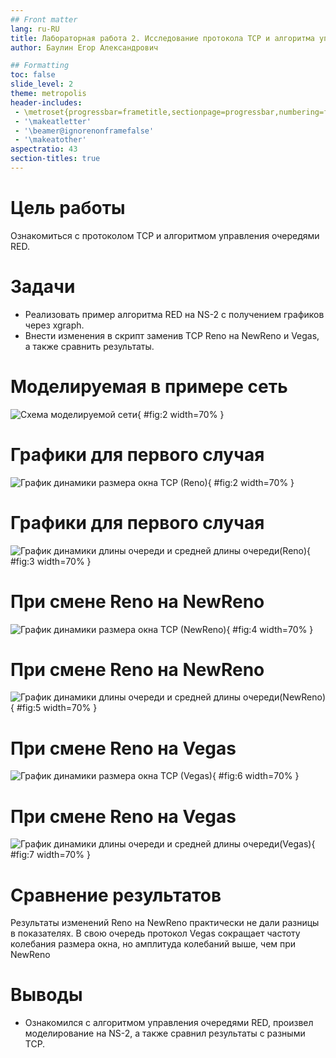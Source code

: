 ```yaml
---
## Front matter
lang: ru-RU
title: Лабораторная работа 2. Исследование протокола TCP и алгоритма управления очередью RED.
author:	Баулин Егор Александрович

## Formatting
toc: false
slide_level: 2
theme: metropolis
header-includes: 
 - \metroset{progressbar=frametitle,sectionpage=progressbar,numbering=fraction}
 - '\makeatletter'
 - '\beamer@ignorenonframefalse'
 - '\makeatother'
aspectratio: 43
section-titles: true
---
```



# Цель работы

Ознакомиться с протоколом TCP и алгоритмом управления очередями RED.

# Задачи

 - Реализовать 	пример алгоритма RED на NS-2 с получением графиков через xgraph.
 - Внести изменения в скрипт заменив TCP Reno на NewReno и Vegas, а также сравнить результаты.

# Моделируемая в примере сеть

![Схема моделируемой сети](image/1.png){ #fig:2 width=70% }

# Графики для первого случая

![График динамики размера окна TCP (Reno)](image/2.jpg){ #fig:2 width=70% }

# Графики для первого случая

![График динамики длины очереди и средней длины очереди(Reno)](image/3.jpg){ #fig:3 width=70% }

# При смене Reno на NewReno

![График динамики размера окна TCP (NewReno)](image/4.jpg){ #fig:4 width=70% }

# При смене Reno на NewReno

![График динамики длины очереди и средней длины очереди(NewReno)](image/5.jpg){ #fig:5 width=70% }

# При смене Reno на Vegas

![График динамики размера окна TCP (Vegas)](image/6.jpg){ #fig:6 width=70% }

# При смене Reno на Vegas

![График динамики длины очереди и средней длины очереди(Vegas)](image/7.jpg){ #fig:7 width=70% }

# Сравнение результатов

Результаты изменений Reno на NewReno практически не дали разницы в показателях. В свою очередь протокол Vegas сокращает частоту колебания размера окна, но амплитуда колебаний выше, чем при NewReno

# Выводы

 - Ознакомился с алгоритмом управления очередями RED, произвел моделирование на NS-2, а также сравнил результаты с разными TCP.